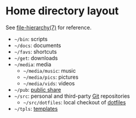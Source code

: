 # Home directory layout

See [file-hierarchy(7)] for reference.

* `~/bin`: scripts
* `~/docs`: documents
* `~/favs`: shortcuts
* `~/get`: downloads
* `~/media`: media
  * `~/media/music`: music
  * `~/media/pics`: pictures
  * `~/media/vids`: videos
* `~/pub`: [public share]
* `~/src`: personal and third-party [Git] repositories
  * `~/src/dotfiles`: local checkout of [dotfiles]
* `~/tpls`: [templates]

[file-hierarchy(7)]: https://manpages.debian.org/unstable/systemd/file-hierarchy.7.en.html#HOME_DIRECTORY
[public share]: https://unix.stackexchange.com/a/365139
[Git]: https://git-scm.com
[dotfiles]: https://github.com/astrophena/dotfiles
[templates]: https://askubuntu.com/a/94739
